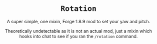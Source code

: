 <div align="center">

# `Rotation`

A super simple, one mixin, Forge 1.8.9 mod to set your yaw and pitch.

Theoretically undetectable as it is not an actual mod, just a mixin which hooks into chat to see if you ran the `/rotation` command.